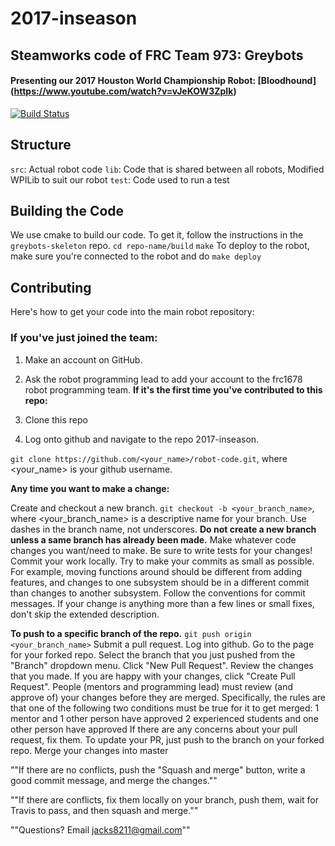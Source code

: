 # 2017-inseason
## Steamworks code of FRC Team 973: Greybots
#### Presenting our 2017 Houston World Championship Robot: [Bloodhound] (https://www.youtube.com/watch?v=vJeKOW3ZpIk)

[![Build Status](https://travis-ci.com/Team973/2017-inseason.svg?token=PMQ4h4i9r3eRUJnsCJBt&branch=master)](https://travis-ci.com/Team973/2017-inseason)

## Structure

`src`: Actual robot code
`lib`: Code that is shared between all robots, Modified WPILib to suit our robot
`test`: Code used to run a test

## Building the Code

We use cmake to build our code. To get it, follow the instructions in the `greybots-skeleton` repo.
`cd repo-name/build`
`make`
To deploy to the robot, make sure you're connected to the robot and do
`make deploy`

## Contributing

Here's how to get your code into the main robot repository:

### If you've just joined the team:
1. Make an account on GitHub.
2. Ask the robot programming lead to add your account to the frc1678 robot programming team.
**If it's the first time you've contributed to this repo:**

3. Clone this repo
4. Log onto github and navigate to the repo 2017-inseason.

`git clone https://github.com/<your_name>/robot-code.git`, where <your_name> is your github username.

**Any time you want to make a change:**

Create and checkout a new branch.
`git checkout -b <your_branch_name>`, where <your_branch_name> is a descriptive name for your branch. 
Use dashes in the branch name, not underscores. 
**Do not create a new branch unless a same branch has already been made.**
Make whatever code changes you want/need to make. 
Be sure to write tests for your changes!
Commit your work locally.
Try to make your commits as small as possible. 
For example, moving functions around should be different from adding features, and changes to one subsystem should be in a different commit than changes to another subsystem.
Follow the conventions for commit messages.
If your change is anything more than a few lines or small fixes, don't skip the extended description. 

**To push to a specific branch of the repo.**
`git push origin <your_branch_name>`
Submit a pull request.
Log into github.
Go to the page for your forked repo.
Select the branch that you just pushed from the "Branch" dropdown menu.
Click "New Pull Request".
Review the changes that you made.
If you are happy with your changes, click "Create Pull Request".
People (mentors and programming lead) must review (and approve of) your changes before they are merged.
Specifically, the rules are that one of the following two conditions must be true for it to get merged:
1 mentor and 1 other person have approved
2 experienced students and one other person have approved
If there are any concerns about your pull request, fix them. 
To update your PR, just push to the branch on your forked repo.
Merge your changes into master

""If there are no conflicts, push the "Squash and merge" button, write a good commit message, and merge the changes.""

""If there are conflicts, fix them locally on your branch, push them, wait for Travis to pass, and then squash and merge.""


""Questions? Email jacks8211@gmail.com""
